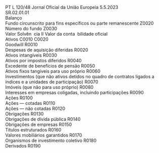 PT  L 120/48 Jornal Oficial da União Europeia 5.5.2023  
SR.02.01.01  
Balanço  
Fundo circunscrito para fins específicos ou parte remanescente  Z0020  
Número do fundo  Z0030  
Valor Solvên ­
cia II  Valor da conta ­
bilidade oficial  
Ativos  C0010  C0020  
Goodwill  R0010  
Despesas de aquisição diferidas  R0020  
Ativos intangíveis  R0030  
Ativos por impostos diferidos  R0040  
Excedente de benefícios de pensão  R0050  
Ativos fixos tangíveis para uso próprio  R0060  
Investimentos (que não ativos detidos no quadro de contratos ligados 
a índices e a unidades de participação)  R0070  
Imóveis (que não para uso próprio)  R0080  
Interesses em empresas coligadas, incluindo participações  R0090  
Ações  R0100  
Ações — cotadas  R0110  
Ações — não cotadas  R0120  
Obrigações  R0130  
Obrigações de dívida pública  R0140  
Obrigações de empresas  R0150  
Títulos estruturados  R0160  
Valores mobiliários garantidos  R0170  
Organismos de investimento coletivo  R0180  
Derivados  R0190